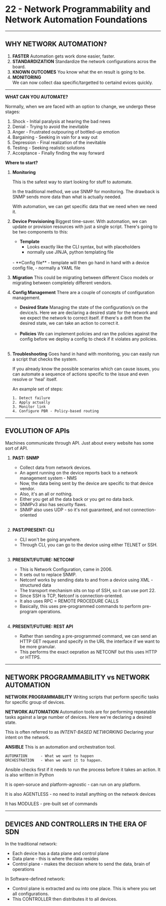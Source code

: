 
# 22 - Network Programmability and Network Automation Foundations #
________________________________________________________

<!-- 2021-01-14 01:47:21 -->

## WHY NETWORK AUTOMATION? ##

1. **FASTER**
    Automation gets work done easier, faster.
    <br>
2. **STANDARDIZATION** 
    Standardize the network configurations acros the board.
    <br>
3. **KNOWN OUTCOMES** 
    You know what the en result is going to be.
    <br>
4. **MONITORING**  
    We can now collect daa specific/targetted to certaind evices quickly.
______________________________________________________________

**WHAT CAN YOU AUTOMATE?**

Normally, when we are faced with an option to change, we undergo these stages:

1. Shock            - Initial paralysis at hearing the bad news
2. Denial           - Trying to avoid the inevitable
3. Anger            - Frustrated outpouring of bottled-up emotion
4. Bargaining       - Seeking in vain for a way out 
5. Depression       - Final realization of the inevitable
6. Testing          - Seeking realistic solutions
7. Acceptance       - Finally finding the way forward

**Where to start?**

1.  **Monitoring**
    
    This is the safest way to start looking for stuff to automate.

    In the traditional method, we use SNMP for monitoring. 
    The drawback is SNMP sends more data than what is actually needed. 
    
    With automation, we can get specific data that we need when we need it.
    <br>

2.  **Device Provisioning**
    Biggest time-saver. With automation, we can update or provision resources with just a single script. There's going to be two components to this:
    <br>
    - **Template**      
        - Looks exactly like the CLI syntax, but with placeholders
        - normally use JINJA, python templating file
    <br>
    - **Config file**   
        - template will then go hand in hand with a device config file,
        - normally a YAML file
    <br>

3.  **Migration**
    This could be migrating between different Cisco models or migrating between completely different vendors.
    <br>
4.  **Config Management**
    There are a couple of concepts of configuration management.
    <br>

    - **Desired State**
        Managing the state of the configuration/s on the device/s.
        Here we are declaring a desired state for the network and we expect the network 
        to correct itself. if there's a drift from the desired state, we can take an action to 
        correct it.
    <br>

    - **Policies**
        We can implement policies and ran the policies against the config before we deploy a config to check if it violates any policies.
    <br>

5.  **Troubleshooting**
    Goes hand in hand with monitoring, you can easily run a script that checks the system.
    
    If you already know the possible scenarios which can cause issues, you can automate a sequence of actions specific to the issue and even resolve or 'heal' itself.

    An example set of steps:

        1. Detect failure
        2. Apply actually
        3. Monitor link
        4. Configure PBR - Policy-based routing

______________________________________________________________

## EVOLUTION OF APIs ##

Machines communicate through API. Just about every website has some sort of API.
<br>

1.  **PAST: SNMP**
    - Collect data from network devices. 
    - An agent running on the device reports back to a network management system - NMS 
    - Now, the data being sent by the device are specific to that device vendor.
    - Also, it's an all or nothing.
    - Either you get all the data back or you get no data back.
    - SNMPv3 also has security flaws.
    - SNMP also uses UDP - so it's not guaranteed, and not connection-oriented 
    <br>

2.  **PAST/PRESENT: CLI**
    - CLI won't be going anywhere. 
    - Through CLI, you can go to the device using either TELNET or SSH.
    <br>

3.  **PRESENT/FUTURE: NETCONF**
    - This is Network Configuration, came in 2006.
    - It sets out to replace SNMP.
    - Netconf works by sending data to and from a device using XML - structured data
    - The transport mechanism sits on top of SSH, so it can use port 22.
    - Since SSH is TCP, Netconf is connection-oriented.
    - It also uses RPC = REMOTE PROCEDURE CALLS
    - Basically, this uses pre-programmed commands to perform pre-program operations.
    <br>

4.  **PRESENT/FUTURE: REST API**
    - Rather than sending a pre-programmed command, we can send an HTTP GET request and specify in the URL the interface if we want to be more granular.
    - This performs the exact oepration as NETCONF but this uses HTTP or HTTPS.
______________________________________________________________

## NETWORK PROGRAMMABILITY vs NETWORK AUTOMATION ##

**NETWORK PROGRAMMABILITY**
Writing scripts that perform specific tasks for specific group of devices.

**NETWORK AUTOMATION**
Automation tools are for performing repeatable tasks against a large number of devices. Here we're declaring a desired state.

This is often referred to as *INTENT-BASED NETWORKING*
Declaring your intent on the network.

**ANSIBLE**
This is an automation and orchestration tool.

    AUTOMATION      - What we want to happen
    ORCHESTRATION   - When we want it to happen.

Ansible checks first if it needs to run the process before it takes an action. It is also written in Python

It is open-soruce and platform-agnostic - can run on any platform.

It is also AGENTLESS - no need to install anything on the network devices

It has MODULES - pre-built set of commands
______________________________________________________________

## DEVICES AND CONTROLLERS IN THE ERA OF SDN  ##

In the traditional network:

- Each device has a data plane and control plane
- Data plane        - this is where the data resides
- Control plane     - makes the decision where to send the data, brain of operations

In Software-defined network:

- Control plane is extracted and ou into one place. This is where you set all configurations.
- This CONTROLLER then distributes it to all devices.

